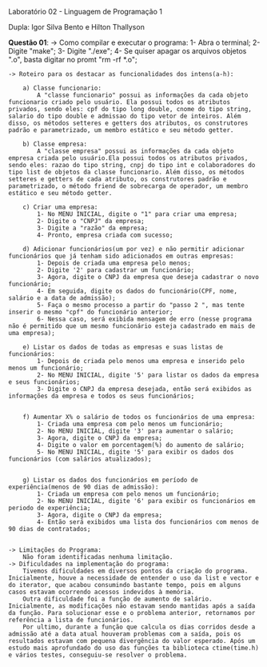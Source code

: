Laboratório 02 - Linguagem de Programação 1

Dupla: Igor Silva Bento e Hilton Thallyson

**Questão 01**: 
	-> Como compilar e executar o programa: 
		1- Abra o terminal; 
		2- Digite "make"; 
		3- Digite "./exe";
		4- Se quiser apagar os arquivos objetos ".o", basta digitar no promt "rm -rf *.o";

	-> Roteiro para os destacar as funcionalidades dos intens(a-h):
	
		a) Classe funcionario:
			A "classe funcionario" possui as informações da cada objeto funcionario criado pelo usuário. Ela possui todos os atributos privados, sendo eles: cpf do tipo long double, cnome do tipo string, salario do tipo double e admissao do tipo vetor de inteiros. Além disso, os métodos setteres e getters dos atributos, os construtores padrão e parametrizado, um membro estático e seu método getter.

		b) Classe empresa: 
			A "classe empresa" possui as informações da cada objeto empresa criada pelo usuário.Ela possui todos os atributos privados, sendo eles: razao do tipo string, cnpj do tipo int e colaboradores do tipo list de objetos da classe funcionario. Além disso, os métodos setteres e getters de cada atributo, os construtores padrão e parametrizado, o método friend de sobrecarga de operador, um membro estático e seu método getter.  

		c) Criar uma empresa:
			1- No MENU INICIAL, digite o "1" para criar uma empresa;
			2- Digite o "CNPJ" da empresa;
			3- Digite a "razão" da empresa;
			4- Pronto, empresa criada com sucesso;

		d) Adicionar funcionários(um por vez) e não permitir adicionar funcionários que já tenham sido adicionados em outras empresas:
			1- Depois de criada uma empresa pelo menos;
			2- Digite '2' para cadastrar um funcionário;
			3- Agora, digite o CNPJ da empresa que deseja cadastrar o novo funcionário;
			4- Em seguida, digite os dados do funcionário(CPF, nome, salário e a data de admissão);	
			5- Faça o mesmo processo a partir do "passo 2 ", mas tente inserir o mesmo "cpf" do funcionário anterior;
			6- Nessa caso, será exibida mensagem de erro (nesse programa não é permitido que um mesmo funcionário esteja cadastrado em mais de uma empresa);

		e) Listar os dados de todas as empresas e suas listas de funcionários:
			1- Depois de criada pelo menos uma empresa e inserido pelo menos um funcionário;
			2- No MENU INICIAL, digite '5' para listar os dados da empresa e seus funcionários;
			3- Digite o CNPJ da empresa desejada, então será exibidos as informações da empresa e todos os seus funcionários;


		f) Aumentar X% o salário de todos os funcionários de uma empresa:
			1- Criada uma empresa com pelo menos um funcionário;
			2- No MENU INICIAL, digite '3' para aumentar o salário;
			3- Agora, digite o CNPJ da empresa;
			4- Digite o valor em porcentagem(%) do aumento de salário;
			5- No MENU INICIAL, digite '5' para exibir os dados dos funcionários (com salários atualizados);

			
		g) Listar os dados dos funcionários em período de experiência(menos de 90 dias de admissão):
			1- Criada um empresa com pelo menos um funcionário;
			2- No MENU INICIAL, digite '6' para exibir os funcionários em periodo de experiência;
			3- Agora, digite o CNPJ da empresa;
			4- Então será exibidos uma lista dos funcionários com menos de 90 dias de contratados;


	-> Limitações do Programa:
		Não foram identificadas nenhuma limitação.
	-> Dificuldades na implementação do programa:
		Tivemos dificuldades em diversos pontos da criação do programa. Inicialmente, houve a necessidade de entender o uso da list e vector e do iterator, que acabou consumindo bastante tempo, pois em alguns casos estavam ocorrendo acessos indevidos à memória.
		Outra dificuldade foi a função de aumento de salário. Inicialmente, as modificações não estavam sendo mantidas após a saída da função. Para solucionar esse e o problema anterior, retornamos por referência a lista de funcionários.
		Por ultimo, durante a função que calcula os dias corridos desde a admissão até a data atual houveram problemas com a saída, pois os resultados estavam com pequena divergência do valor esperado. Após um estudo mais aprofundado do uso das funções ta biblioteca ctime(time.h) e vários testes, conseguiu-se resolver o problema.
